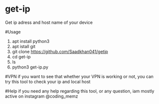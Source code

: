 # get-ip
Get ip adress and host name of your device

#Usage
1. apt install python3
2. apt istall git
3. git clone https://github.com/Saadkhan041/getip
4. cd get-ip
5. ls
6. python3 get-ip.py

#VPN
if you want to see that whether your VPN is working or not, you can try this tool to check your ip and local host


#Help
if you need any help regarding this tool, or any question, iam mostly active on instagram @coding_memz 
